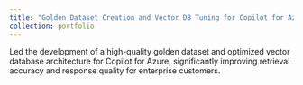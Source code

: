 ```yaml
---
title: "Golden Dataset Creation and Vector DB Tuning for Copilot for Azure"
collection: portfolio
---
```


Led the development of a high-quality golden dataset and optimized vector database architecture for Copilot for Azure, significantly improving retrieval accuracy and response quality for enterprise customers. 